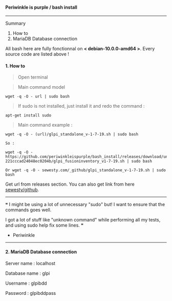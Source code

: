 #### Periwinkle is purple / bash install
_____________________________________________________________________________________________________________________

Summary 
1. How to 
2. MariaDB Database connection 


All bash here are fully fonctionnal on **< debian-10.0.0-amd64 >**. Every source code are listed above !


#### 1. How to 

> Open terminal 

> Main command model
```
wget -q -O - url | sudo bash
```
> If sudo is not installed, just install it and redo the command :
```
apt-get install sudo
```

> Main command example :
```
wget -q -O - (url)/glpi_standalone_v-1-7-19.sh | sudo bash

So :

wget -q -O - https://github.com/periwinkleispurple/bash_install/releases/download/untagged-221cccad24048ec0204b/glpi_fusioninventory_v1-7-19.sh | sudo bash

Or wget -q -O - sewesty.com/_github/glpi_standalone_v-1-7-19.sh | sudo bash
```

Get url from releases section. You can also get link from here  [sewesty/github](https://sewesty.com/_github).

_____________________________________________________________________________________________________________________
 ❝ I might be using a lot of unnecessary "sudo" but! I want to ensure that the commands goes well.
 
 I got a lot of stuff like "unknown command" while performing all my tests, and using sudo help fix some lines. ❞
 
- Periwinkle
_____________________________________________________________________________________________________________________

#### 2. MariaDB Database connection 


Server name : localhost

Database name : glpi

Username : glpibdd

Password : glpibddpass 



